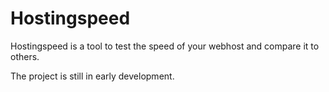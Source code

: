 Hostingspeed
====================

Hostingspeed is a tool to test the speed of your webhost and compare it to others.

The project is still in early development.